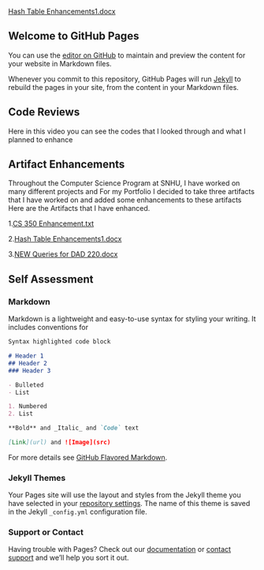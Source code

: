 [Hash Table Enhancements1.docx](https://github.com/bemoore711/bemoore711.github.io/files/6317763/Hash.Table.Enhancements1.docx)

## Welcome to GitHub Pages

You can use the [editor on GitHub](https://github.com/bemoore711/bemoore711.github.io/edit/main/README.md) to maintain and preview the content for your website in Markdown files.

Whenever you commit to this repository, GitHub Pages will run [Jekyll](https://jekyllrb.com/) to rebuild the pages in your site, from the content in your Markdown files.

## Code Reviews
Here in this video you can see the codes that I looked through and what I planned to enhance



##  Artifact Enhancements

Throughout the Computer Science Program at SNHU, I have worked on many different projects and For my Portfolio I decided to take three artifacts that I have worked on and added some enhancements to these artifacts Here are the Artifacts that I have enhanced.

1.[CS 350 Enhancement.txt](https://github.com/bemoore711/bemoore711.github.io/files/6317650/CS.350.Enhancement.txt)

2.[Hash Table Enhancements1.docx](https://github.com/bemoore711/bemoore711.github.io/files/6317764/Hash.Table.Enhancements1.docx)

3.[NEW Queries for DAD 220.docx](https://github.com/bemoore711/bemoore711.github.io/files/6317738/NEW.Queries.for.DAD.220.docx)



## Self Assessment



### Markdown

Markdown is a lightweight and easy-to-use syntax for styling your writing. It includes conventions for

```markdown
Syntax highlighted code block

# Header 1
## Header 2
### Header 3

- Bulleted
- List

1. Numbered
2. List

**Bold** and _Italic_ and `Code` text

[Link](url) and ![Image](src)
```

For more details see [GitHub Flavored Markdown](https://guides.github.com/features/mastering-markdown/).

### Jekyll Themes

Your Pages site will use the layout and styles from the Jekyll theme you have selected in your [repository settings](https://github.com/bemoore711/bemoore711.github.io/settings). The name of this theme is saved in the Jekyll `_config.yml` configuration file.

### Support or Contact

Having trouble with Pages? Check out our [documentation](https://docs.github.com/categories/github-pages-basics/) or [contact support](https://support.github.com/contact) and we’ll help you sort it out.
